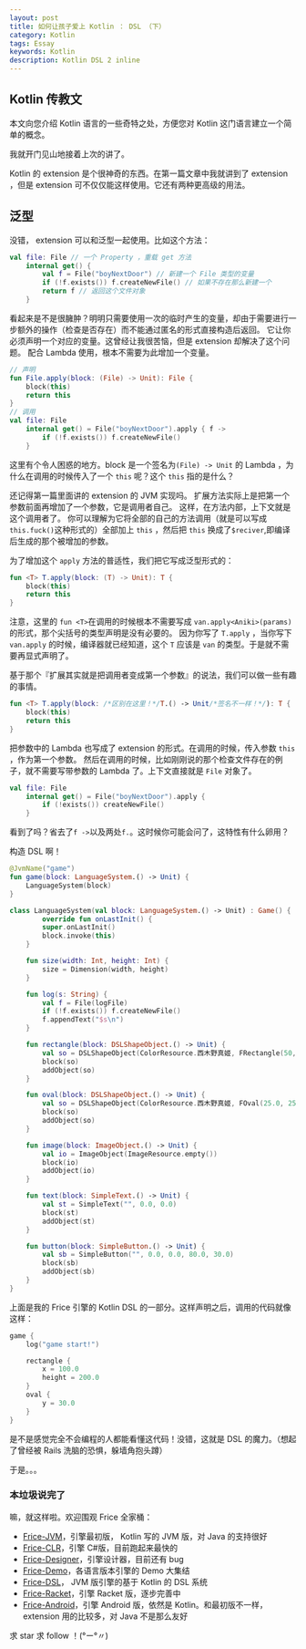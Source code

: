 ```yaml
---
layout: post
title: 如何让孩子爱上 Kotlin ： DSL （下）
category: Kotlin
tags: Essay
keywords: Kotlin
description: Kotlin DSL 2 inline
---
```


## Kotlin 传教文

本文向您介绍 Kotlin 语言的一些奇特之处，方便您对 Kotlin 这门语言建立一个简单的概念。

我就开门见山地接着上次的讲了。

Kotlin 的 extension 是个很神奇的东西。在第一篇文章中我就讲到了 extension ，但是 extension 可不仅仅能这样使用。它还有两种更高级的用法。

## 泛型
没错， extension 可以和泛型一起使用。比如这个方法：

```kotlin
val file: File // 一个 Property ，重载 get 方法
	internal get() {
		val f = File("boyNextDoor") // 新建一个 File 类型的变量
		if (!f.exists()) f.createNewFile() // 如果不存在那么新建一个
		return f // 返回这个文件对象
	}
```

看起来是不是很臃肿？明明只需要使用一次的临时产生的变量，却由于需要进行一步额外的操作（检查是否存在）而不能通过匿名的形式直接构造后返回。
它让你必须声明一个对应的变量。这曾经让我很苦恼，但是 extension 却解决了这个问题。
配合 Lambda 使用，根本不需要为此增加一个变量。

```kotlin
// 声明
fun File.apply(block: (File) -> Unit): File {
	block(this)
	return this
}
// 调用
val file: File
	internal get() = File("boyNextDoor").apply { f ->
		if (!f.exists()) f.createNewFile()
	}
```

这里有个令人困惑的地方。block 是一个签名为`(File) -> Unit` 的 Lambda ，为什么在调用的时候传入了一个 `this` 呢？这个 `this` 指的是什么？

还记得第一篇里面讲的 extension 的 JVM 实现吗。
扩展方法实际上是把第一个参数前面再增加了一个参数，它是调用者自己。
这样，在方法内部，上下文就是这个调用者了。
你可以理解为它将全部的自己的方法调用（就是可以写成 `this.fuck()`这种形式的）全部加上 `this` ，然后把 `this` 换成了`$reciver`,即编译后生成的那个被增加的参数。

为了增加这个 `apply` 方法的普适性，我们把它写成泛型形式的：

```kotlin
fun <T> T.apply(block: (T) -> Unit): T {
	block(this)
	return this
}
```

注意，这里的 `fun <T>`在调用的时候根本不需要写成 `van.apply<Aniki>(params)`的形式，那个尖括号的类型声明是没有必要的。
因为你写了 `T.apply` ，当你写下 `van.apply` 的时候，编译器就已经知道，这个 `T` 应该是 `van` 的类型。于是就不需要再显式声明了。

基于那个『扩展其实就是把调用者变成第一个参数』的说法，我们可以做一些有趣的事情。

```kotlin
fun <T> T.apply(block: /*区别在这里！*/T.() -> Unit/*签名不一样！*/): T {
	block(this)
	return this
}
```

把参数中的 Lambda 也写成了 extension 的形式。在调用的时候，传入参数 `this` ，作为第一个参数。
然后在调用的时候，比如刚刚说的那个检查文件存在的例子，就不需要写带参数的 Lambda 了。上下文直接就是 `File` 对象了。

```kotlin
val file: File
	internal get() = File("boyNextDoor").apply {
		if (!exists()) createNewFile()
	}
```

看到了吗？省去了`f ->`以及两处`f.`。这时候你可能会问了，这特性有什么卵用？

构造 DSL 啊！

```kotlin
@JvmName("game")
fun game(block: LanguageSystem.() -> Unit) {
	LanguageSystem(block)
}

class LanguageSystem(val block: LanguageSystem.() -> Unit) : Game() {
		override fun onLastInit() {
		super.onLastInit()
		block.invoke(this)
	}

	fun size(width: Int, height: Int) {
		size = Dimension(width, height)
	}

	fun log(s: String) {
		val f = File(logFile)
		if (!f.exists()) f.createNewFile()
		f.appendText("$s\n")
	}

	fun rectangle(block: DSLShapeObject.() -> Unit) {
		val so = DSLShapeObject(ColorResource.西木野真姬, FRectangle(50, 50))
		block(so)
		addObject(so)
	}

	fun oval(block: DSLShapeObject.() -> Unit) {
		val so = DSLShapeObject(ColorResource.西木野真姬, FOval(25.0, 25.0))
		block(so)
		addObject(so)
	}

	fun image(block: ImageObject.() -> Unit) {
		val io = ImageObject(ImageResource.empty())
		block(io)
		addObject(io)
	}

	fun text(block: SimpleText.() -> Unit) {
		val st = SimpleText("", 0.0, 0.0)
		block(st)
		addObject(st)
	}

	fun button(block: SimpleButton.() -> Unit) {
		val sb = SimpleButton("", 0.0, 0.0, 80.0, 30.0)
		block(sb)
		addObject(sb)
	}
}
```

上面是我的 Frice 引擎的 Kotlin DSL 的一部分。这样声明之后，调用的代码就像这样：

```kotlin
game {
	log("game start!")

	rectangle {
		x = 100.0
		height = 200.0
	}
	oval {
		y = 30.0
	}
}
```

是不是感觉完全不会编程的人都能看懂这代码！没错，这就是 DSL 的魔力。（想起了曾经被 Rails 洗脑的恐惧，躲墙角抱头蹲）

于是。。。

### 本垃圾说完了

嘛，就这样啦。欢迎围观 Frice 全家桶：

+ [Frice-JVM](https://github.com/icela/FriceEngine)，引擎最初版， Kotlin 写的 JVM 版，对 Java 的支持很好
+ [Frice-CLR](https://github.com/icela/FriceEngine-CSharp)，引擎 C#版，目前跑起来最快的
+ [Frice-Designer](https://github.com/icela/FriceDesigner)，引擎设计器，目前还有 bug
+ [Frice-Demo](https://github.com/icela/FriceDemo)，各语言版本引擎的 Demo 大集结
+ [Frice-DSL](https://github.com/icela/FriceEngine-DSL)， JVM 版引擎的基于 Kotlin 的 DSL 系统
+ [Frice-Racket](https://github.com/icela/FriceEngine-Racket)，引擎 Racket 版，逐步完善中
+ [Frice-Android](https://github.com/icela/FriceEngine-Android)，引擎 Android 版，依然是 Kotlin。和最初版不一样， extension 用的比较多，对 Java 不是那么友好


求 star 求 follow ！(°ー°〃)
